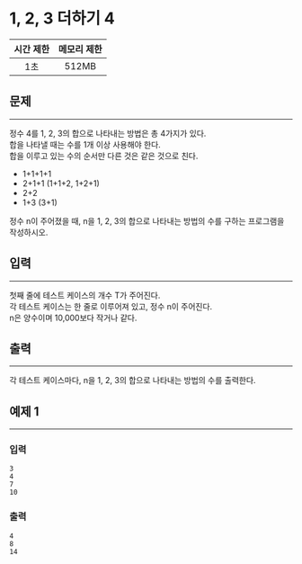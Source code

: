 1, 2, 3 더하기 4
================
|시간 제한|메모리 제한|
|:---:|:---:|
|1초|512MB|

## 문제
-------
정수 4를 1, 2, 3의 합으로 나타내는 방법은 총 4가지가 있다.</br>
합을 나타낼 때는 수를 1개 이상 사용해야 한다.</br>
합을 이루고 있는 수의 순서만 다른 것은 같은 것으로 친다.</br>

* 1+1+1+1
* 2+1+1 (1+1+2, 1+2+1)
* 2+2
* 1+3 (3+1)

정수 n이 주어졌을 때, n을 1, 2, 3의 합으로 나타내는 방법의 수를 구하는 프로그램을 작성하시오.</br>

## 입력
-------
첫째 줄에 테스트 케이스의 개수 T가 주어진다.</br>
각 테스트 케이스는 한 줄로 이루어져 있고, 정수 n이 주어진다.</br>
n은 양수이며 10,000보다 작거나 같다.</br>

## 출력
-------
각 테스트 케이스마다, n을 1, 2, 3의 합으로 나타내는 방법의 수를 출력한다.</br>

## 예제 1
-------
### 입력
```
3
4
7
10
```
### 출력
```
4
8
14
```
